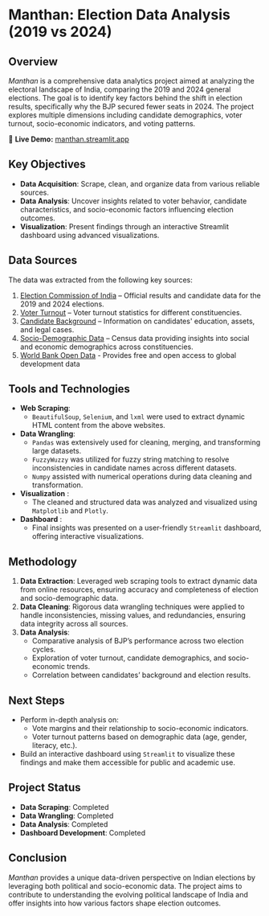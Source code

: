 # Manthan: Election Data Analysis (2019 vs 2024)

## Overview

_Manthan_ is a comprehensive data analytics project aimed at analyzing the electoral landscape of India, comparing the 2019 and 2024 general elections. The goal is to identify key factors behind the shift in election results, specifically why the BJP secured fewer seats in 2024. The project explores multiple dimensions including candidate demographics, voter turnout, socio-economic indicators, and voting patterns.

🚀 **Live Demo:** [manthan.streamlit.app](https://manthan.streamlit.app/)

## Key Objectives

- **Data Acquisition**: Scrape, clean, and organize data from various reliable sources.
- **Data Analysis**: Uncover insights related to voter behavior, candidate characteristics, and socio-economic factors influencing election outcomes.
- **Visualization**: Present findings through an interactive Streamlit dashboard using advanced visualizations.

## Data Sources

The data was extracted from the following key sources:

1. [Election Commission of India](https://www.eci.gov.in) – Official results and candidate data for the 2019 and 2024 elections.
2. [Voter Turnout](https://www.indiavotes.com/) – Voter turnout statistics for different constituencies.
3. [Candidate Background](https://myneta.info/) – Information on candidates' education, assets, and legal cases.
4. [Socio-Demographic Data](https://www.census2011.co.in/) – Census data providing insights into social and economic demographics across constituencies.
5. [World Bank Open Data](https://data.worldbank.org/indicator) - Provides free and open access to global development data

## Tools and Technologies

- **Web Scraping**:
  - `BeautifulSoup`, `Selenium`, and `lxml` were used to extract dynamic HTML content from the above websites.
- **Data Wrangling**:
  - `Pandas` was extensively used for cleaning, merging, and transforming large datasets.
  - `FuzzyWuzzy` was utilized for fuzzy string matching to resolve inconsistencies in candidate names across different datasets.
  - `Numpy` assisted with numerical operations during data cleaning and transformation.
- **Visualization** :
  - The cleaned and structured data was analyzed and visualized using `Matplotlib` and `Plotly`.
- **Dashboard** :
  - Final insights was presented on a user-friendly `Streamlit` dashboard, offering interactive visualizations.

## Methodology

1. **Data Extraction**: Leveraged web scraping tools to extract dynamic data from online resources, ensuring accuracy and completeness of election and socio-demographic data.
2. **Data Cleaning**: Rigorous data wrangling techniques were applied to handle inconsistencies, missing values, and redundancies, ensuring data integrity across all sources.
3. **Data Analysis**:
   - Comparative analysis of BJP’s performance across two election cycles.
   - Exploration of voter turnout, candidate demographics, and socio-economic trends.
   - Correlation between candidates’ background and election results.

## Next Steps

- Perform in-depth analysis on:
  - Vote margins and their relationship to socio-economic indicators.
  - Voter turnout patterns based on demographic data (age, gender, literacy, etc.).
- Build an interactive dashboard using `Streamlit` to visualize these findings and make them accessible for public and academic use.

## Project Status

- **Data Scraping**: Completed
- **Data Wrangling**: Completed
- **Data Analysis**: Completed
- **Dashboard Development**: Completed

## Conclusion

_Manthan_ provides a unique data-driven perspective on Indian elections by leveraging both political and socio-economic data. The project aims to contribute to understanding the evolving political landscape of India and offer insights into how various factors shape election outcomes.
